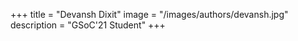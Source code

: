 +++
title = "Devansh Dixit"
image = "/images/authors/devansh.jpg"
description = "GSoC'21 Student"
+++

